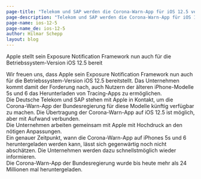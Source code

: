 ```yaml
---
page-title: "Telekom und SAP werden die Corona-Warn-App für iOS 12.5 verfügbar machen" 
page-description: "Telekom und SAP werden die Corona-Warn-App für iOS 12.5 verfügbar machen" 
page-name: ios-12-5
page-name_de: ios-12-5
author: Hilmar Schepp
layout: blog
---
```


Apple stellt sein Exposure Notification Framework nun auch für die Betriebssystem-Version iOS 12.5 bereit
<!-- overview -->

Wir freuen uns, dass Apple sein Exposure Notification Framework nun auch für die Betriebssystem-Version iOS 12.5 bereitstellt. Das Unternehmen kommt damit der Forderung nach, auch Nutzern der älteren iPhone-Modelle 5s und 6 das Herunterladen von Tracing-Apps zu ermöglichen.<br>
Die Deutsche Telekom und SAP stehen mit Apple in Kontakt, um die Corona-Warn-App der Bundesregierung für diese Modelle künftig verfügbar zu machen. Die Übertragung der Corona-Warn-App auf iOS 12.5 ist möglich, aber mit Aufwand verbunden.<br>
Die Unternehmen arbeiten gemeinsam mit Apple mit Hochdruck an den nötigen Anpassungen.<br>
Ein genauer Zeitpunkt, wann die Corona-Warn-App auf iPhones 5s und 6 heruntergeladen werden kann, lässt sich gegenwärtig noch nicht abschätzen. Die Unternehmen werden dazu schnellstmöglich wieder informieren.<br>
Die Corona-Warn-App der Bundesregierung wurde bis heute mehr als 24 Millionen mal heruntergeladen.
